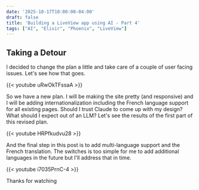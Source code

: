 ```yaml
---
date: '2025-10-17T10:00:00-04:00'
draft: false
title: 'Building a LiveView app using AI - Part 4'
tags: ["AI", "Elixir", "Phoenix", "LiveView"]
---
```


## Taking a Detour

I decided to change the plan a little and take care of a couple of user facing issues. Let's see how that goes.

{{< youtube uRwOkTFssaA >}}

So we have a new plan. I will be making the site pretty (and responsive) and I will be adding internationalization including the French language support for all existing pages. Should I trust Claude to come up with my design? What should I expect out of an LLM? Let's see the results of the first part of this revised plan.

{{< youtube HRPfkudvu28 >}}

And the final step in this post is to add multi-language support and the French translation. The switches is too simple for me to add additional languages in the future but I'll address that in time.

{{< youtube i7035PrnC-4 >}}

Thanks for watching
